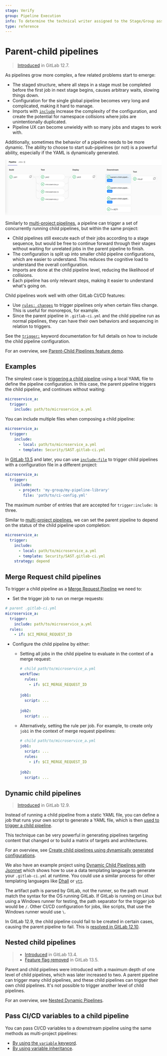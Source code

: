 ```yaml
---
stage: Verify
group: Pipeline Execution
info: To determine the technical writer assigned to the Stage/Group associated with this page, see https://about.gitlab.com/handbook/engineering/ux/technical-writing/#assignments
type: reference
---
```


# Parent-child pipelines

> [Introduced](https://gitlab.com/gitlab-org/gitlab/-/issues/16094) in GitLab 12.7.

As pipelines grow more complex, a few related problems start to emerge:

- The staged structure, where all steps in a stage must be completed before the first
  job in next stage begins, causes arbitrary waits, slowing things down.
- Configuration for the single global pipeline becomes very long and complicated,
  making it hard to manage.
- Imports with [`include`](yaml/README.md#include) increase the complexity of the configuration, and create the potential
  for namespace collisions where jobs are unintentionally duplicated.
- Pipeline UX can become unwieldy with so many jobs and stages to work with.

Additionally, sometimes the behavior of a pipeline needs to be more dynamic. The ability
to choose to start sub-pipelines (or not) is a powerful ability, especially if the
YAML is dynamically generated.

![Parent pipeline graph expanded](img/parent_pipeline_graph_expanded_v12_6.png)

Similarly to [multi-project pipelines](multi_project_pipelines.md), a pipeline can trigger a
set of concurrently running child pipelines, but within the same project:

- Child pipelines still execute each of their jobs according to a stage sequence, but
  would be free to continue forward through their stages without waiting for unrelated
  jobs in the parent pipeline to finish.
- The configuration is split up into smaller child pipeline configurations, which are
  easier to understand. This reduces the cognitive load to understand the overall configuration.
- Imports are done at the child pipeline level, reducing the likelihood of collisions.
- Each pipeline has only relevant steps, making it easier to understand what's going on.

Child pipelines work well with other GitLab CI/CD features:

- Use [`rules: changes`](yaml/README.md#ruleschanges) to trigger pipelines only when
  certain files change. This is useful for monorepos, for example.
- Since the parent pipeline in `.gitlab-ci.yml` and the child pipeline run as normal
  pipelines, they can have their own behaviors and sequencing in relation to triggers.

See the [`trigger:`](yaml/README.md#trigger) keyword documentation for full details on how to
include the child pipeline configuration.

<i class="fa fa-youtube-play youtube" aria-hidden="true"></i>
For an overview, see [Parent-Child Pipelines feature demo](https://youtu.be/n8KpBSqZNbk).

## Examples

The simplest case is [triggering a child pipeline](yaml/README.md#trigger) using a
local YAML file to define the pipeline configuration. In this case, the parent pipeline
triggers the child pipeline, and continues without waiting:

```yaml
microservice_a:
  trigger:
    include: path/to/microservice_a.yml
```

You can include multiple files when composing a child pipeline:

```yaml
microservice_a:
  trigger:
    include:
      - local: path/to/microservice_a.yml
      - template: Security/SAST.gitlab-ci.yml
```

In [GitLab 13.5](https://gitlab.com/gitlab-org/gitlab/-/issues/205157) and later,
you can use [`include:file`](yaml/README.md#includefile) to trigger child pipelines
with a configuration file in a different project:

```yaml
microservice_a:
  trigger:
    include:
      - project: 'my-group/my-pipeline-library'
        file: 'path/to/ci-config.yml'
```

The maximum number of entries that are accepted for `trigger:include:` is three.

Similar to [multi-project pipelines](multi_project_pipelines.md#mirror-status-of-a-triggered-pipeline-in-the-trigger-job),
we can set the parent pipeline to depend on the status of the child pipeline upon completion:

```yaml
microservice_a:
  trigger:
    include:
      - local: path/to/microservice_a.yml
      - template: Security/SAST.gitlab-ci.yml
    strategy: depend
```

## Merge Request child pipelines

To trigger a child pipeline as a [Merge Request Pipeline](merge_request_pipelines/index.md) we need to:

- Set the trigger job to run on merge requests:

```yaml
# parent .gitlab-ci.yml
microservice_a:
  trigger:
    include: path/to/microservice_a.yml
  rules:
    - if: $CI_MERGE_REQUEST_ID
```

- Configure the child pipeline by either:

  - Setting all jobs in the child pipeline to evaluate in the context of a merge request:

    ```yaml
    # child path/to/microservice_a.yml
    workflow:
      rules:
        - if: $CI_MERGE_REQUEST_ID

    job1:
      script: ...

    job2:
      script: ...
    ```

  - Alternatively, setting the rule per job. For example, to create only `job1` in
    the context of merge request pipelines:

    ```yaml
    # child path/to/microservice_a.yml
    job1:
      script: ...
      rules:
        - if: $CI_MERGE_REQUEST_ID

    job2:
      script: ...
    ```

## Dynamic child pipelines

> [Introduced](https://gitlab.com/gitlab-org/gitlab/-/issues/35632) in GitLab 12.9.

Instead of running a child pipeline from a static YAML file, you can define a job that runs
your own script to generate a YAML file, which is then [used to trigger a child pipeline](yaml/README.md#trigger-child-pipeline-with-generated-configuration-file).

This technique can be very powerful in generating pipelines targeting content that changed or to
build a matrix of targets and architectures.

<i class="fa fa-youtube-play youtube" aria-hidden="true"></i>
For an overview, see [Create child pipelines using dynamically generated configurations](https://youtu.be/nMdfus2JWHM).

<!-- vale gitlab.Spelling = NO -->
We also have an example project using
[Dynamic Child Pipelines with Jsonnet](https://gitlab.com/gitlab-org/project-templates/jsonnet)
which shows how to use a data templating language to generate your `.gitlab-ci.yml` at runtime. You could use a similar process for other templating languages like [Dhall](https://dhall-lang.org/) or [`ytt`](https://get-ytt.io/).
<!-- vale gitlab.Spelling = NO -->

The artifact path is parsed by GitLab, not the runner, so the path must match the
syntax for the OS running GitLab. If GitLab is running on Linux but using a Windows
runner for testing, the path separator for the trigger job would be `/`. Other CI/CD
configuration for jobs, like scripts, that use the Windows runner would use `\`.

In GitLab 12.9, the child pipeline could fail to be created in certain cases, causing the parent pipeline to fail.
This is [resolved in GitLab 12.10](https://gitlab.com/gitlab-org/gitlab/-/issues/209070).

## Nested child pipelines

> - [Introduced](https://gitlab.com/gitlab-org/gitlab/-/issues/29651) in GitLab 13.4.
> - [Feature flag removed](https://gitlab.com/gitlab-org/gitlab/-/issues/243747) in GitLab 13.5.

Parent and child pipelines were introduced with a maximum depth of one level of child
pipelines, which was later increased to two. A parent pipeline can trigger many child
pipelines, and these child pipelines can trigger their own child pipelines. It's not
possible to trigger another level of child pipelines.

<i class="fa fa-youtube-play youtube" aria-hidden="true"></i>
For an overview, see [Nested Dynamic Pipelines](https://youtu.be/C5j3ju9je2M).

## Pass CI/CD variables to a child pipeline

You can pass CI/CD variables to a downstream pipeline using the same methods as
multi-project pipelines:

- [By using the `variable` keyword](../multi_project_pipelines.md#pass-cicd-variables-to-a-downstream-pipeline-by-using-the-variables-keyword).
- [By using variable inheritance](../multi_project_pipelines.md#pass-cicd-variables-to-a-downstream-pipeline-by-using-variable-inheritance).
